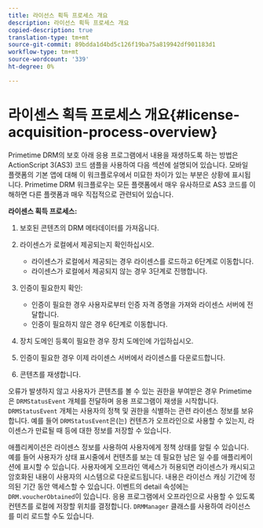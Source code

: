 ```yaml
---
title: 라이선스 획득 프로세스 개요
description: 라이선스 획득 프로세스 개요
copied-description: true
translation-type: tm+mt
source-git-commit: 89bdda1d4bd5c126f19ba75a819942df901183d1
workflow-type: tm+mt
source-wordcount: '339'
ht-degree: 0%

---
```



# 라이센스 획득 프로세스 개요{#license-acquisition-process-overview}

Primetime DRM의 보호 아래 응용 프로그램에서 내용을 재생하도록 하는 방법은 ActionScript 3(AS3) 코드 샘플을 사용하여 다음 섹션에 설명되어 있습니다. 모바일 플랫폼의 기본 앱에 대해 이 워크플로우에서 미묘한 차이가 있는 부분은 상황에 표시됩니다. Primetime DRM 워크플로우는 모든 플랫폼에서 매우 유사하므로 AS3 코드를 이해하면 다른 플랫폼과 매우 직접적으로 관련되어 있습니다.

**라이센스 획득 프로세스:**

1. 보호된 콘텐츠의 DRM 메타데이터를 가져옵니다.
1. 라이센스가 로컬에서 제공되는지 확인하십시오.

   * 라이센스가 로컬에서 제공되는 경우 라이센스를 로드하고 6단계로 이동합니다.
   * 라이센스가 로컬에서 제공되지 않는 경우 3단계로 진행합니다.

1. 인증이 필요한지 확인:

   * 인증이 필요한 경우 사용자로부터 인증 자격 증명을 가져와 라이센스 서버에 전달합니다.
   * 인증이 필요하지 않은 경우 6단계로 이동합니다.

1. 장치 도메인 등록이 필요한 경우 장치 도메인에 가입하십시오.
1. 인증이 필요한 경우 이제 라이센스 서버에서 라이센스를 다운로드합니다.
1. 콘텐츠를 재생합니다.

오류가 발생하지 않고 사용자가 콘텐츠를 볼 수 있는 권한을 부여받은 경우 Primetime은 `DRMStatusEvent` 개체를 전달하며 응용 프로그램이 재생을 시작합니다. `DRMStatusEvent` 개체는 사용자의 정책 및 권한을 식별하는 관련 라이센스 정보를 보유합니다. 예를 들어 `DRMStatusEvent`은(는) 컨텐츠가 오프라인으로 사용할 수 있는지, 라이센스가 만료될 때 등에 대한 정보를 저장할 수 있습니다.

애플리케이션은 라이센스 정보를 사용하여 사용자에게 정책 상태를 알릴 수 있습니다. 예를 들어 사용자가 상태 표시줄에서 컨텐츠를 보는 데 필요한 남은 일 수를 애플리케이션에 표시할 수 있습니다. 사용자에게 오프라인 액세스가 허용되면 라이센스가 캐시되고 암호화된 내용이 사용자의 시스템으로 다운로드됩니다. 내용은 라이선스 캐싱 기간에 정의된 기간 동안 액세스할 수 있습니다. 이벤트의 detail 속성에는 `DRM.voucherObtained`이 있습니다. 응용 프로그램에서 오프라인으로 사용할 수 있도록 컨텐츠를 로컬에 저장할 위치를 결정합니다. `DRMManager` 클래스를 사용하여 라이선스를 미리 로드할 수도 있습니다.
